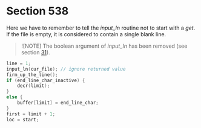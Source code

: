 # Section 538

Here we have to remember to tell the *input_ln* routine not to start with a *get*.
If the file is empty, it is considered to contain a single blank line.

> ![NOTE]
> The boolean argument of *input_ln* has been removed (see section [31](./part03.md#section-31)).

```c << Read the first line of the new file >>=
line = 1;
input_ln(cur_file); // ignore returned value
firm_up_the_line();
if (end_line_char_inactive) {
    decr(limit);
}
else {
    buffer[limit] = end_line_char;
}
first = limit + 1;
loc = start;
```
